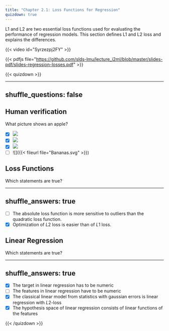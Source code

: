 ```yaml
---
title: "Chapter 2.1: Loss Functions for Regression"
quizdown: true
---
```

L1 and L2 are two essential loss functions used for evaluating the performance of regression models. This section defines L1 and L2 loss and explains the differences.

<!--more-->
{{< video id="Syrzezpj2FY" >}}

{{< pdfjs file="https://github.com/slds-lmu/lecture_i2ml/blob/master/slides-pdf/slides-regression-losses.pdf" >}}

{{< quizdown >}}

---
shuffle_questions: false
---

## Human verification

What picture shows an apple?

- [x] ![](https://upload.wikimedia.org/wikipedia/commons/2/22/Malus_domestica_a1.jpg)
- [x] ![](https://upload.wikimedia.org/wikipedia/commons/9/92/95apple.jpeg)
- [x] ![](https://upload.wikimedia.org/wikipedia/commons/thumb/e/e3/Macintosh_128k_transparency.png/511px-Macintosh_128k_transparency.png)
- [ ] ![]({{< fileurl file="Bananas.svg" >}})

## Loss Functions

Which statements are true?

---
shuffle_answers: true
---

- [ ] The absolute loss function is more sensitive to outliers than the quadratic loss function.
- [x] Optimization of $L2$ loss is easier than of $L1$ loss.

## Linear Regression

Which statements are true?

---
shuffle_answers: true
---

- [x] The target in linear regression has to be numeric
- [ ] The features in linear regression have to be numeric
- [x] The classical linear model from statistics with gaussian errors is linear regression with $L2$-loss
- [x] The hypothesis space of linear regression consists of linear functions of the features

{{< /quizdown >}}


